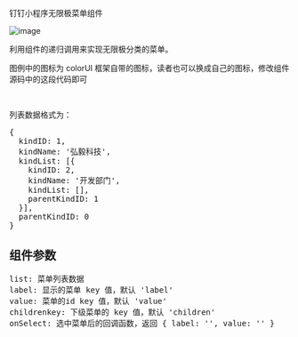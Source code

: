 
钉钉小程序无限极菜单组件


![image](https://suntree.oss-cn-shenzhen.aliyuncs.com/task/2020-08-15/202008151354371412606184656799214354.png?Expires=4751070877&OSSAccessKeyId=LTAIMjBIY4V53Cjy&Signature=GuoZepwmN3yO0WEj4auZKy4O%2B0c%3D)

利用组件的递归调用来实现无限极分类的菜单。

图例中的图标为 colorUI 框架自带的图标，读者也可以换成自己的图标，修改组件源码中的这段代码即可
<pre>
<text class="cuIcon-{{open ? 'fold' : 'unfold'}}"></text>
</pre>

列表数据格式为：

<pre>
{
  kindID: 1,
  kindName: '弘毅科技',
  kindList: [{
    kindID: 2,
    kindName: '开发部门',
    kindList: [],
    parentKindID: 1
  }],
  parentKindID: 0
}
</pre>

## 组件参数
<pre>
list: 菜单列表数据
label: 显示的菜单 key 值，默认 'label'
value: 菜单的id key 值，默认 'value'
childrenkey: 下级菜单的 key 值，默认 'children'
onSelect: 选中菜单后的回调函数，返回 { label: '', value: '' }
</pre>
